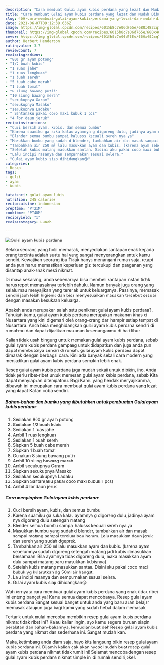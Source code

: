 ```yaml
---
description: "Cara membuat Gulai ayam kubis perdana yang lezat dan Mudah Dibuat"
title: "Cara membuat Gulai ayam kubis perdana yang lezat dan Mudah Dibuat"
slug: 409-cara-membuat-gulai-ayam-kubis-perdana-yang-lezat-dan-mudah-dibuat
date: 2021-06-07T09:12:38.636Z
image: https://img-global.cpcdn.com/recipes/6015b8c7e06d765e/680x482cq70/gulai-ayam-kubis-perdana-foto-resep-utama.jpg
thumbnail: https://img-global.cpcdn.com/recipes/6015b8c7e06d765e/680x482cq70/gulai-ayam-kubis-perdana-foto-resep-utama.jpg
cover: https://img-global.cpcdn.com/recipes/6015b8c7e06d765e/680x482cq70/gulai-ayam-kubis-perdana-foto-resep-utama.jpg
author: Herbert Henderson
ratingvalue: 3.7
reviewcount: 7
recipeingredient:
- "800 gr ayam potong"
- "1/2 buah kubis"
- "1 ruas jahe"
- "1 ruas lengkuas"
- "1 buah sereh"
- "5 buah cabe merah"
- "1 buah tomat"
- "8 siung bawang putih"
- "10 siung bawang merah"
- "secukupnya Garam"
- "secukupnya Masako"
- "secukupnya Ladaku"
- " Santanaku pakai coco maxi bubuk 1 pcs"
- "4 lbr daun jeruk"
recipeinstructions:
- "Cuci bersih ayam, kubis, dan semua bumbu"
- "Karena suamiku ga suka kalau ayamnya g digoreng dulu, jadinya ayam nya digoreng dulu setengah matang"
- "Blender semua bumbu sampai halusss kecuali sereh nya ya"
- "Masukkan bumbu yang sudah d blender, tambahkan air dan masak sampai matang sampai tercium bau harum. Lalu masukkan daun jaruk dan sereh yang sudah dgeprek."
- "Tambahkan air 250 ml lalu masukkan ayam dan kubis. (karena ayam sebelumnya sudah digoreng setengah matang jadi kubis dimasukkan bersamaan. Bila ayamnya tidak digoreng dulu, maka masukkan ayam dulu sampai matang baru masukkan kubisnya)"
- "Setelah kubis matang masukkan santan. Disini aku pakai coco maxi bubuk yg kularutkan dg 50ml air hangat."
- "Lalu incipi rasanya dan sempurnakan sesuai selera."
- "Gulai ayam kubis siap dihidangkan😘"
categories:
- Resep
tags:
- gulai
- ayam
- kubis

katakunci: gulai ayam kubis 
nutrition: 245 calories
recipecuisine: Indonesian
preptime: "PT21M"
cooktime: "PT40M"
recipeyield: "1"
recipecategory: Lunch

---
```



![Gulai ayam kubis perdana](https://img-global.cpcdn.com/recipes/6015b8c7e06d765e/680x482cq70/gulai-ayam-kubis-perdana-foto-resep-utama.jpg)

Selaku seorang yang hobi memasak, menyediakan santapan enak kepada orang tercinta adalah suatu hal yang sangat menyenangkan untuk kamu sendiri. Kewajiban seorang ibu Tidak hanya menangani rumah saja, tetapi anda pun harus memastikan keperluan gizi tercukupi dan panganan yang disantap anak-anak mesti nikmat.

Di masa  sekarang, anda sebenarnya bisa membeli santapan instan tidak harus repot memasaknya terlebih dahulu. Namun banyak juga orang yang selalu mau menyajikan yang terenak untuk keluarganya. Pasalnya, memasak sendiri jauh lebih higienis dan bisa menyesuaikan masakan tersebut sesuai dengan masakan kesukaan keluarga. 



Apakah anda merupakan salah satu penikmat gulai ayam kubis perdana?. Tahukah kamu, gulai ayam kubis perdana merupakan makanan khas di Nusantara yang kini digemari oleh orang-orang dari hampir setiap tempat di Nusantara. Anda bisa menghidangkan gulai ayam kubis perdana sendiri di rumahmu dan dapat dijadikan makanan kesenanganmu di hari libur.

Kalian tidak usah bingung untuk memakan gulai ayam kubis perdana, sebab gulai ayam kubis perdana gampang untuk didapatkan dan juga anda pun dapat membuatnya sendiri di rumah. gulai ayam kubis perdana dapat dimasak dengan berbagai cara. Kini ada banyak sekali cara modern yang menjadikan gulai ayam kubis perdana semakin lebih enak.

Resep gulai ayam kubis perdana juga mudah sekali untuk dibikin, lho. Anda tidak perlu ribet-ribet untuk memesan gulai ayam kubis perdana, sebab Kita dapat menyiapkan ditempatmu. Bagi Kamu yang hendak menyajikannya, dibawah ini merupakan cara membuat gulai ayam kubis perdana yang lezat yang dapat Kalian coba sendiri.

<!--inarticleads1-->

##### Bahan-bahan dan bumbu yang dibutuhkan untuk pembuatan Gulai ayam kubis perdana:

1. Sediakan 800 gr ayam potong
1. Sediakan 1/2 buah kubis
1. Sediakan 1 ruas jahe
1. Ambil 1 ruas lengkuas
1. Sediakan 1 buah sereh
1. Siapkan 5 buah cabe merah
1. Siapkan 1 buah tomat
1. Gunakan 8 siung bawang putih
1. Ambil 10 siung bawang merah
1. Ambil secukupnya Garam
1. Siapkan secukupnya Masako
1. Sediakan secukupnya Ladaku
1. Siapkan  Santan(aku pakai coco maxi bubuk 1 pcs)
1. Ambil 4 lbr daun jeruk




<!--inarticleads2-->

##### Cara menyiapkan Gulai ayam kubis perdana:

1. Cuci bersih ayam, kubis, dan semua bumbu
1. Karena suamiku ga suka kalau ayamnya g digoreng dulu, jadinya ayam nya digoreng dulu setengah matang
1. Blender semua bumbu sampai halusss kecuali sereh nya ya
1. Masukkan bumbu yang sudah d blender, tambahkan air dan masak sampai matang sampai tercium bau harum. Lalu masukkan daun jaruk dan sereh yang sudah dgeprek.
1. Tambahkan air 250 ml lalu masukkan ayam dan kubis. (karena ayam sebelumnya sudah digoreng setengah matang jadi kubis dimasukkan bersamaan. Bila ayamnya tidak digoreng dulu, maka masukkan ayam dulu sampai matang baru masukkan kubisnya)
1. Setelah kubis matang masukkan santan. Disini aku pakai coco maxi bubuk yg kularutkan dg 50ml air hangat.
1. Lalu incipi rasanya dan sempurnakan sesuai selera.
1. Gulai ayam kubis siap dihidangkan😘




Wah ternyata cara membuat gulai ayam kubis perdana yang enak tidak ribet ini enteng banget ya! Kamu semua dapat mencobanya. Resep gulai ayam kubis perdana Sangat sesuai banget untuk anda yang baru akan belajar memasak ataupun juga bagi kamu yang sudah hebat dalam memasak.

Tertarik untuk mulai mencoba membikin resep gulai ayam kubis perdana nikmat tidak ribet ini? Kalau kalian ingin, ayo kamu segera buruan siapin peralatan dan bahan-bahannya, kemudian buat deh Resep gulai ayam kubis perdana yang nikmat dan sederhana ini. Sangat mudah kan. 

Maka, ketimbang anda diam saja, hayo kita langsung bikin resep gulai ayam kubis perdana ini. Dijamin kalian gak akan nyesel sudah buat resep gulai ayam kubis perdana nikmat tidak rumit ini! Selamat mencoba dengan resep gulai ayam kubis perdana nikmat simple ini di rumah sendiri,oke!.

